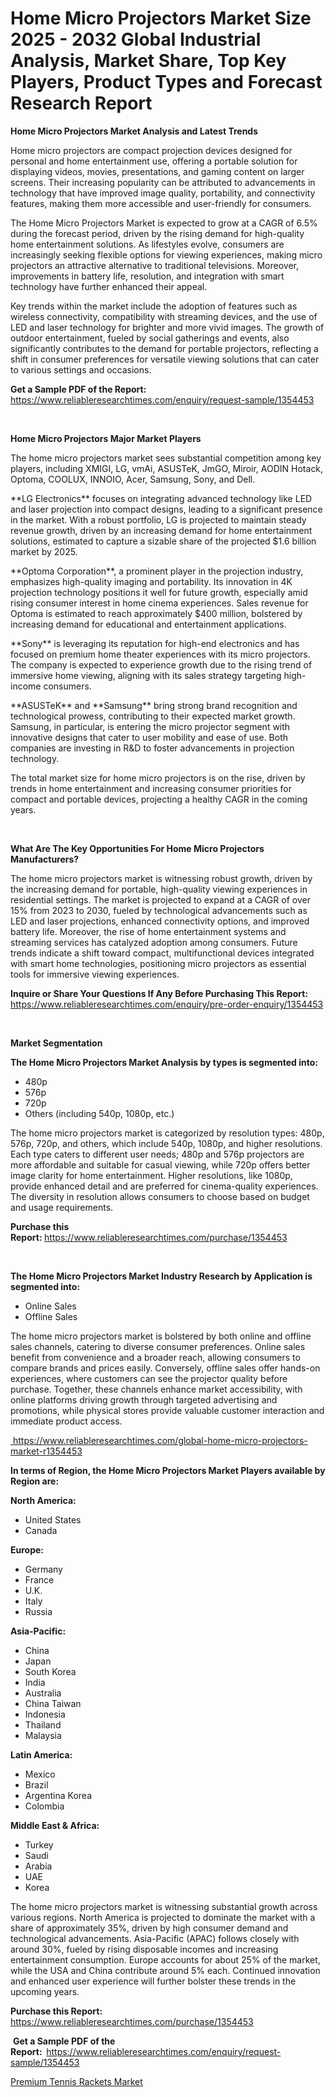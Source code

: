 <p><h1>Home Micro Projectors Market Size 2025 - 2032 Global Industrial Analysis, Market Share, Top Key Players, Product Types and Forecast Research Report</h1></p><p><strong>Home Micro Projectors Market Analysis and Latest Trends</strong></p>
<p><p>Home micro projectors are compact projection devices designed for personal and home entertainment use, offering a portable solution for displaying videos, movies, presentations, and gaming content on larger screens. Their increasing popularity can be attributed to advancements in technology that have improved image quality, portability, and connectivity features, making them more accessible and user-friendly for consumers.</p><p>The Home Micro Projectors Market is expected to grow at a CAGR of 6.5% during the forecast period, driven by the rising demand for high-quality home entertainment solutions. As lifestyles evolve, consumers are increasingly seeking flexible options for viewing experiences, making micro projectors an attractive alternative to traditional televisions. Moreover, improvements in battery life, resolution, and integration with smart technology have further enhanced their appeal.</p><p>Key trends within the market include the adoption of features such as wireless connectivity, compatibility with streaming devices, and the use of LED and laser technology for brighter and more vivid images. The growth of outdoor entertainment, fueled by social gatherings and events, also significantly contributes to the demand for portable projectors, reflecting a shift in consumer preferences for versatile viewing solutions that can cater to various settings and occasions.</p></p>
<p><strong>Get a Sample PDF of the Report:&nbsp;</strong> <a href="https://www.reliableresearchtimes.com/enquiry/request-sample/1354453?utm_campaign=2189&utm_medium=2&utm_source=Github&utm_content=ia&utm_term=10022025&utm_id=home-micro-projectors">https://www.reliableresearchtimes.com/enquiry/request-sample/1354453</a></p>
<p>&nbsp;</p>
<p><strong>Home Micro Projectors Major Market Players</strong></p>
<p><p>The home micro projectors market sees substantial competition among key players, including XMIGI, LG, vmAi, ASUSTeK, JmGO, Miroir, AODIN Hotack, Optoma, COOLUX, INNOIO, Acer, Samsung, Sony, and Dell. </p><p>**LG Electronics** focuses on integrating advanced technology like LED and laser projection into compact designs, leading to a significant presence in the market. With a robust portfolio, LG is projected to maintain steady revenue growth, driven by an increasing demand for home entertainment solutions, estimated to capture a sizable share of the projected $1.6 billion market by 2025.</p><p>**Optoma Corporation**, a prominent player in the projection industry, emphasizes high-quality imaging and portability. Its innovation in 4K projection technology positions it well for future growth, especially amid rising consumer interest in home cinema experiences. Sales revenue for Optoma is estimated to reach approximately $400 million, bolstered by increasing demand for educational and entertainment applications.</p><p>**Sony** is leveraging its reputation for high-end electronics and has focused on premium home theater experiences with its micro projectors. The company is expected to experience growth due to the rising trend of immersive home viewing, aligning with its sales strategy targeting high-income consumers.</p><p>**ASUSTeK** and **Samsung** bring strong brand recognition and technological prowess, contributing to their expected market growth. Samsung, in particular, is entering the micro projector segment with innovative designs that cater to user mobility and ease of use. Both companies are investing in R&D to foster advancements in projection technology.</p><p>The total market size for home micro projectors is on the rise, driven by trends in home entertainment and increasing consumer priorities for compact and portable devices, projecting a healthy CAGR in the coming years.</p></p>
<p>&nbsp;</p>
<p><strong>What Are The Key Opportunities For Home Micro Projectors Manufacturers?</strong></p>
<p><p>The home micro projectors market is witnessing robust growth, driven by the increasing demand for portable, high-quality viewing experiences in residential settings. The market is projected to expand at a CAGR of over 15% from 2023 to 2030, fueled by technological advancements such as LED and laser projections, enhanced connectivity options, and improved battery life. Moreover, the rise of home entertainment systems and streaming services has catalyzed adoption among consumers. Future trends indicate a shift toward compact, multifunctional devices integrated with smart home technologies, positioning micro projectors as essential tools for immersive viewing experiences.</p></p>
<p><strong>Inquire or Share Your Questions If Any Before Purchasing This Report:</strong> <a href="https://www.reliableresearchtimes.com/enquiry/pre-order-enquiry/1354453?utm_campaign=2189&utm_medium=2&utm_source=Github&utm_content=ia&utm_term=10022025&utm_id=home-micro-projectors">https://www.reliableresearchtimes.com/enquiry/pre-order-enquiry/1354453</a></p>
<p>&nbsp;</p>
<p><strong>Market Segmentation</strong></p>
<p><strong>The Home Micro Projectors Market Analysis by types is segmented into:</strong></p>
<p><ul><li>480p</li><li>576p</li><li>720p</li><li>Others (including 540p, 1080p, etc.)</li></ul></p>
<p><p>The home micro projectors market is categorized by resolution types: 480p, 576p, 720p, and others, which include 540p, 1080p, and higher resolutions. Each type caters to different user needs; 480p and 576p projectors are more affordable and suitable for casual viewing, while 720p offers better image clarity for home entertainment. Higher resolutions, like 1080p, provide enhanced detail and are preferred for cinema-quality experiences. The diversity in resolution allows consumers to choose based on budget and usage requirements.</p></p>
<p><strong>Purchase this Report:&nbsp;</strong><a href="https://www.reliableresearchtimes.com/purchase/1354453?utm_campaign=2189&utm_medium=2&utm_source=Github&utm_content=ia&utm_term=10022025&utm_id=home-micro-projectors">https://www.reliableresearchtimes.com/purchase/1354453</a></p>
<p>&nbsp;</p>
<p><strong>The Home Micro Projectors Market Industry Research by Application is segmented into:</strong></p>
<p><ul><li>Online Sales</li><li>Offline Sales</li></ul></p>
<p><p>The home micro projectors market is bolstered by both online and offline sales channels, catering to diverse consumer preferences. Online sales benefit from convenience and a broader reach, allowing consumers to compare brands and prices easily. Conversely, offline sales offer hands-on experiences, where customers can see the projector quality before purchase. Together, these channels enhance market accessibility, with online platforms driving growth through targeted advertising and promotions, while physical stores provide valuable customer interaction and immediate product access.</p></p>
<p><a href="https://www.reliableresearchtimes.com/global-home-micro-projectors-market-r1354453?utm_campaign=2189&utm_medium=2&utm_source=Github&utm_content=ia&utm_term=10022025&utm_id=home-micro-projectors">&nbsp;https://www.reliableresearchtimes.com/global-home-micro-projectors-market-r1354453</a></p>
<p><strong>In terms of Region, the Home Micro Projectors Market Players available by Region are:</strong></p>
<p>
    <p> <strong> North America: </strong>
        <ul>
            <li>United States</li>
            <li>Canada</li>
        </ul>
        </p> 
    <p> <strong> Europe: </strong>
        <ul>
            <li>Germany</li>
            <li>France</li>
            <li>U.K.</li>
            <li>Italy</li>
            <li>Russia</li>
        </ul>
        </p> 
    <p> <strong> Asia-Pacific: </strong>
        <ul>
            <li>China</li>
            <li>Japan</li>
            <li>South Korea</li>
            <li>India</li>
            <li>Australia</li>
            <li>China Taiwan</li>
            <li>Indonesia</li>
            <li>Thailand</li>
            <li>Malaysia</li>
        </ul>
        </p> 
    <p> <strong> Latin America: </strong>
        <ul>
            <li>Mexico</li>
            <li>Brazil</li>
            <li>Argentina Korea</li>
            <li>Colombia</li>
        </ul>
        </p> 
    <p> <strong> Middle East & Africa: </strong>
        <ul>
            <li>Turkey</li>
            <li>Saudi</li>
            <li>Arabia</li>
            <li>UAE</li>
            <li>Korea</li>
        </ul>
    </p>
    </p>
<p><p>The home micro projectors market is witnessing substantial growth across various regions. North America is projected to dominate the market with a share of approximately 35%, driven by high consumer demand and technological advancements. Asia-Pacific (APAC) follows closely with around 30%, fueled by rising disposable incomes and increasing entertainment consumption. Europe accounts for about 25% of the market, while the USA and China contribute around 5% each. Continued innovation and enhanced user experience will further bolster these trends in the upcoming years.</p></p>
<p><strong>Purchase this Report: </strong><a href="https://www.reliableresearchtimes.com/purchase/1354453?utm_campaign=2189&utm_medium=2&utm_source=Github&utm_content=ia&utm_term=10022025&utm_id=home-micro-projectors">https://www.reliableresearchtimes.com/purchase/1354453</a></p>
<p>&nbsp;<strong>Get a Sample PDF of the Report:&nbsp;&nbsp;</strong><a href="https://www.reliableresearchtimes.com/enquiry/request-sample/1354453?utm_campaign=2189&utm_medium=2&utm_source=Github&utm_content=ia&utm_term=10022025&utm_id=home-micro-projectors">https://www.reliableresearchtimes.com/enquiry/request-sample/1354453</a></p>
<p><strong></strong></p>
<p><p><a href="https://github.com/NargisHussain75/Market-Research-Report-List-1/blob/main/premium-tennis-rackets-market.md?utm_campaign=2189&utm_medium=2&utm_source=Github&utm_content=ia&utm_term=10022025&utm_id=home-micro-projectors">Premium Tennis Rackets Market</a></p></p>